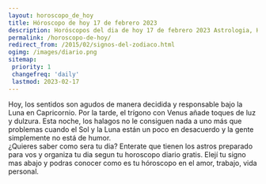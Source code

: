```yaml
---
layout: horoscopo_de_hoy
title: Hóroscopo de hoy 17 de febrero 2023
description: Horóscopos del dia de hoy 17 de febrero 2023 Astrologia, Horoscopos univision todos los signos del zodiaco. Esperanza Gracia.
permalink: /horoscopo-de-hoy/
redirect_from: /2015/02/signos-del-zodiaco.html
ogimg: /images/diario.png
sitemap:
 priority: 1
 changefreq: 'daily'
 lastmod: 2023-02-17
---
```

Hoy, los sentidos son agudos de manera decidida y responsable bajo la Luna en Capricornio. Por la tarde, el trígono con Venus añade toques de luz y dulzura. Esta noche, los halagos no le consiguen nada a uno más que problemas cuando el Sol y la Luna están un poco en desacuerdo y la gente simplemente no está de humor.  
¿Quieres saber como sera tu dia? Enterate que tienen los astros preparado para vos y organiza tu dia segun tu horoscopo diario gratis. Elejí tu signo mas abajo y podras conocer como es tu hóroscopo en el amor, trabajo, vida personal.